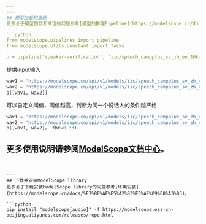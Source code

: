 ```yaml
---
---
## 模型加载和推理
更多关于模型加载和推理的问题参考[模型的推理Pipeline](https://modelscope.cn/docs/%E6%A8%A1%E5%9E%8B%E7%9A%84%E6%8E%A8%E7%90%86Pipeline)。

```python
from modelscope.pipelines import pipeline
from modelscope.utils.constant import Tasks

p = pipeline('speaker-verification', 'iic/speech_campplus_sv_zh_en_16k-common_advanced')
```

提供input输入
```python
wav1 = 'https://modelscope.cn/api/v1/models/iic/speech_campplus_sv_zh_en_16k-common_advanced/repo?Revision=master&FilePath=examples/speaker1_a_cn_16k.wav'
wav2 = 'https://modelscope.cn/api/v1/models/iic/speech_campplus_sv_zh_en_16k-common_advanced/repo?Revision=master&FilePath=examples/speaker1_b_cn_16k.wav'
p([wav1, wav2])
```

可以自定义阈值，阈值越高，判断为同一个说话人的条件越严格
```python
wav1 = 'https://modelscope.cn/api/v1/models/iic/speech_campplus_sv_zh_en_16k-common_advanced/repo?Revision=master&FilePath=examples/speaker1_a_cn_16k.wav'
wav2 = 'https://modelscope.cn/api/v1/models/iic/speech_campplus_sv_zh_en_16k-common_advanced/repo?Revision=master&FilePath=examples/speaker1_b_cn_16k.wav'
p([wav1, wav2]， thr=0.33)
```

更多使用说明请参阅[ModelScope文档中心](http://www.modelscope.cn/#/docs)。
---
```


---
## 下载并安装ModelScope library
更多关于下载安装ModelScope library的问题参考[环境安装](https://modelscope.cn/docs/%E7%8E%AF%E5%A2%83%E5%AE%89%E8%A3%85)。

```python
pip install "modelscope[audio]" -f https://modelscope.oss-cn-beijing.aliyuncs.com/releases/repo.html
```
